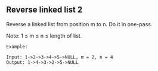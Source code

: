 ## Reverse linked list 2

Reverse a linked list from position m to n. Do it in one-pass.

Note: 1 ≤ m ≤ n ≤ length of list.  
```
Example:

Input: 1->2->3->4->5->NULL, m = 2, n = 4
Output: 1->4->3->2->5->NULL
```